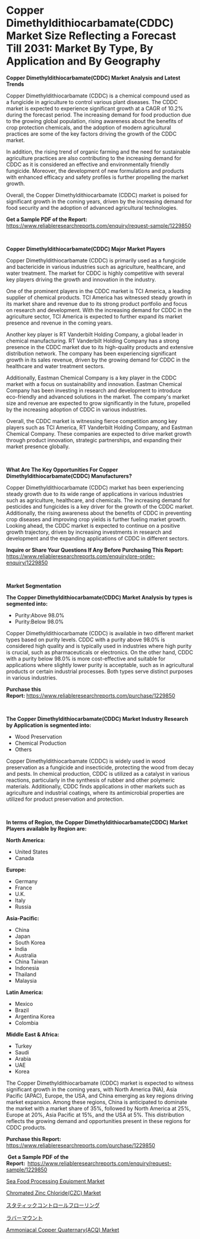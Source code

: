 <p><h1>Copper Dimethyldithiocarbamate(CDDC) Market Size Reflecting a Forecast Till 2031: Market By Type, By Application and By Geography</h1></p><p><strong>Copper Dimethyldithiocarbamate(CDDC) Market Analysis and Latest Trends</strong></p>
<p><p>Copper Dimethyldithiocarbamate (CDDC) is a chemical compound used as a fungicide in agriculture to control various plant diseases. The CDDC market is expected to experience significant growth at a CAGR of 10.2% during the forecast period. The increasing demand for food production due to the growing global population, rising awareness about the benefits of crop protection chemicals, and the adoption of modern agricultural practices are some of the key factors driving the growth of the CDDC market.</p><p>In addition, the rising trend of organic farming and the need for sustainable agriculture practices are also contributing to the increasing demand for CDDC as it is considered an effective and environmentally friendly fungicide. Moreover, the development of new formulations and products with enhanced efficacy and safety profiles is further propelling the market growth.</p><p>Overall, the Copper Dimethyldithiocarbamate (CDDC) market is poised for significant growth in the coming years, driven by the increasing demand for food security and the adoption of advanced agricultural technologies.</p></p>
<p><strong>Get a Sample PDF of the Report:&nbsp;</strong> <a href="https://www.reliableresearchreports.com/enquiry/request-sample/1229850">https://www.reliableresearchreports.com/enquiry/request-sample/1229850</a></p>
<p>&nbsp;</p>
<p><strong>Copper Dimethyldithiocarbamate(CDDC) Major Market Players</strong></p>
<p><p>Copper Dimethyldithiocarbamate (CDDC) is primarily used as a fungicide and bactericide in various industries such as agriculture, healthcare, and water treatment. The market for CDDC is highly competitive with several key players driving the growth and innovation in the industry.</p><p>One of the prominent players in the CDDC market is TCI America, a leading supplier of chemical products. TCI America has witnessed steady growth in its market share and revenue due to its strong product portfolio and focus on research and development. With the increasing demand for CDDC in the agriculture sector, TCI America is expected to further expand its market presence and revenue in the coming years.</p><p>Another key player is RT Vanderbilt Holding Company, a global leader in chemical manufacturing. RT Vanderbilt Holding Company has a strong presence in the CDDC market due to its high-quality products and extensive distribution network. The company has been experiencing significant growth in its sales revenue, driven by the growing demand for CDDC in the healthcare and water treatment sectors.</p><p>Additionally, Eastman Chemical Company is a key player in the CDDC market with a focus on sustainability and innovation. Eastman Chemical Company has been investing in research and development to introduce eco-friendly and advanced solutions in the market. The company's market size and revenue are expected to grow significantly in the future, propelled by the increasing adoption of CDDC in various industries.</p><p>Overall, the CDDC market is witnessing fierce competition among key players such as TCI America, RT Vanderbilt Holding Company, and Eastman Chemical Company. These companies are expected to drive market growth through product innovation, strategic partnerships, and expanding their market presence globally.</p></p>
<p>&nbsp;</p>
<p><strong>What Are The Key Opportunities For Copper Dimethyldithiocarbamate(CDDC) Manufacturers?</strong></p>
<p><p>Copper Dimethyldithiocarbamate (CDDC) market has been experiencing steady growth due to its wide range of applications in various industries such as agriculture, healthcare, and chemicals. The increasing demand for pesticides and fungicides is a key driver for the growth of the CDDC market. Additionally, the rising awareness about the benefits of CDDC in preventing crop diseases and improving crop yields is further fueling market growth. Looking ahead, the CDDC market is expected to continue on a positive growth trajectory, driven by increasing investments in research and development and the expanding applications of CDDC in different sectors.</p></p>
<p><strong>Inquire or Share Your Questions If Any Before Purchasing This Report:</strong> <a href="https://www.reliableresearchreports.com/enquiry/pre-order-enquiry/1229850">https://www.reliableresearchreports.com/enquiry/pre-order-enquiry/1229850</a></p>
<p>&nbsp;</p>
<p><strong>Market Segmentation</strong></p>
<p><strong>The Copper Dimethyldithiocarbamate(CDDC) Market Analysis by types is segmented into:</strong></p>
<p><ul><li>Purity:Above 98.0%</li><li>Purity:Below 98.0%</li></ul></p>
<p><p>Copper Dimethyldithiocarbamate (CDDC) is available in two different market types based on purity levels. CDDC with a purity above 98.0% is considered high quality and is typically used in industries where high purity is crucial, such as pharmaceuticals or electronics. On the other hand, CDDC with a purity below 98.0% is more cost-effective and suitable for applications where slightly lower purity is acceptable, such as in agricultural products or certain industrial processes. Both types serve distinct purposes in various industries.</p></p>
<p><strong>Purchase this Report:&nbsp;</strong><a href="https://www.reliableresearchreports.com/purchase/1229850">https://www.reliableresearchreports.com/purchase/1229850</a></p>
<p>&nbsp;</p>
<p><strong>The Copper Dimethyldithiocarbamate(CDDC) Market Industry Research by Application is segmented into:</strong></p>
<p><ul><li>Wood Preservation</li><li>Chemical Production</li><li>Others</li></ul></p>
<p><p>Copper Dimethyldithiocarbamate (CDDC) is widely used in wood preservation as a fungicide and insecticide, protecting the wood from decay and pests. In chemical production, CDDC is utilized as a catalyst in various reactions, particularly in the synthesis of rubber and other polymeric materials. Additionally, CDDC finds applications in other markets such as agriculture and industrial coatings, where its antimicrobial properties are utilized for product preservation and protection.</p></p>
<p>&nbsp;</p>
<p><strong>In terms of Region, the Copper Dimethyldithiocarbamate(CDDC) Market Players available by Region are:</strong></p>
<p>
    <p> <strong> North America: </strong>
        <ul>
            <li>United States</li>
            <li>Canada</li>
        </ul>
        </p> 
    <p> <strong> Europe: </strong>
        <ul>
            <li>Germany</li>
            <li>France</li>
            <li>U.K.</li>
            <li>Italy</li>
            <li>Russia</li>
        </ul>
        </p> 
    <p> <strong> Asia-Pacific: </strong>
        <ul>
            <li>China</li>
            <li>Japan</li>
            <li>South Korea</li>
            <li>India</li>
            <li>Australia</li>
            <li>China Taiwan</li>
            <li>Indonesia</li>
            <li>Thailand</li>
            <li>Malaysia</li>
        </ul>
        </p> 
    <p> <strong> Latin America: </strong>
        <ul>
            <li>Mexico</li>
            <li>Brazil</li>
            <li>Argentina Korea</li>
            <li>Colombia</li>
        </ul>
        </p> 
    <p> <strong> Middle East & Africa: </strong>
        <ul>
            <li>Turkey</li>
            <li>Saudi</li>
            <li>Arabia</li>
            <li>UAE</li>
            <li>Korea</li>
        </ul>
    </p>
    </p>
<p><p>The Copper Dimethyldithiocarbamate (CDDC) market is expected to witness significant growth in the coming years, with North America (NA), Asia Pacific (APAC), Europe, the USA, and China emerging as key regions driving market expansion. Among these regions, China is anticipated to dominate the market with a market share of 35%, followed by North America at 25%, Europe at 20%, Asia Pacific at 15%, and the USA at 5%. This distribution reflects the growing demand and opportunities present in these regions for CDDC products.</p></p>
<p><strong>Purchase this Report: </strong><a href="https://www.reliableresearchreports.com/purchase/1229850">https://www.reliableresearchreports.com/purchase/1229850</a></p>
<p>&nbsp;<strong>Get a Sample PDF of the Report:&nbsp;&nbsp;</strong><a href="https://www.reliableresearchreports.com/enquiry/request-sample/1229850">https://www.reliableresearchreports.com/enquiry/request-sample/1229850</a></p>
<p><strong></strong></p>
<p><p><a href="https://issuu.com/reportprime-2/docs/sea-food-processing-equipment-market-size-2030.ppt">Sea Food Processing Equipment Market</a></p><p><a href="https://github.com/juancolorado15/Market-Research-Report-List-1/blob/main/chromated-zinc-chlorideczc-market.md">Chromated Zinc Chloride(CZC) Market</a></p><p><a href="https://github.com/mcbeesbxa270/Market-Research-Report-List-1/blob/main/8502363925.md">スタティックコントロールフローリング</a></p><p><a href="https://github.com/ksxzwxabcuynh011/Market-Research-Report-List-1/blob/main/3358432924.md">ラバーマウント</a></p><p><a href="https://github.com/dx0328/Market-Research-Report-List-1/blob/main/ammoniacal-copper-quaternaryacq-market.md">Ammoniacal Copper Quaternary(ACQ) Market</a></p></p>